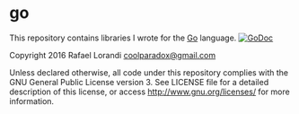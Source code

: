 # go

This repository contains libraries I wrote for the [Go](http://www.golang.org) language. [![GoDoc](https://godoc.org/github.com/coolparadox/go?status.svg)](https://godoc.org/github.com/coolparadox/go)

Copyright 2016 Rafael Lorandi <coolparadox@gmail.com>

Unless declared otherwise, all code under this repository complies with the GNU
General Public License version 3. See LICENSE file for a detailed description of
this license, or access <http://www.gnu.org/licenses/> for more information.
